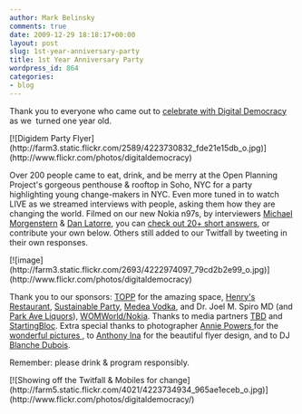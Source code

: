 ```yaml
---
author: Mark Belinsky
comments: true
date: 2009-12-29 18:18:17+00:00
layout: post
slug: 1st-year-anniversary-party
title: 1st Year Anniversary Party
wordpress_id: 864
categories:
- blog
---
```




Thank you to everyone who came out to [celebrate with Digital Democracy](http://digidem.eventbrite.com/) as we  turned one year old.

<caption id="" align="aligncenter" width="621" caption="Digidem Party Flyer">[![Digidem Party Flyer](http://farm3.static.flickr.com/2589/4223730832_fde21e15db_o.jpg)](http://www.flickr.com/photos/digitaldemocracy)</caption>

Over 200 people came to eat, drink, and be merry at the Open Planning Project's gorgeous penthouse & rooftop in Soho, NYC for a party highlighting young change-makers in NYC. Even more tuned in to watch LIVE as we streamed interviews with people, asking them how they are changing the world. Filmed on our new Nokia n97s, by interviewers [Michael Morgenstern](http://mjmfilms.com) & [Dan Latorre](http://tint.org/), you can [check out 20+ short answers](http://qik.com/ddtv), or contribute your own below. Others still added to our Twitfall by tweeting in their own responses.

<caption id="" align="aligncenter" width="559" caption="Presenting 1 year of work to an amazing crowd of supporters">[![image](http://farm3.static.flickr.com/2693/4222974097_79cd2b2e99_o.jpg)](http://www.flickr.com/photos/digitaldemocracy)</caption>



Thank you to our sponsors: [TOPP](http://openplans.org/) for the amazing space, [Henry's Restaurant](http://www.henrysnyc.com/), [Sustainable Party](http://sustainableparty.com/), [Medea Vodka](http://www.medeaspirits.com/home), and Dr. Joel M. Spiro MD (and [Park Ave Liquors](http://www.parkaveliquor.com/)), [WOMWorld/Nokia](http://www.womworld.com/nokia/). Thanks to media partners [TBD](http://ourfutureistbd.com/) and [StartingBloc](http://www.startingbloc.org/). Extra special thanks to photographer [Annie Powers ](http://www.anniepowers.com)for the [wonderful pictures ,](http://www.flickr.com/photos/digitaldemocracy/sets/72157622964995475/) to [Anthony Ina](http://www.smarticle.com/work/) for the beautiful flyer design, and to DJ [Blanche Dubois](http://www.myspace.com/blancheduboisyo).

Remember: please drink & program responsibly.

<caption id="" align="aligncenter" width="559" caption="Showing off the Twitfall & Mobiles for change">[![Showing off the Twitfall & Mobiles for change](http://farm5.static.flickr.com/4021/4223734934_965ae1eceb_o.jpg)](http://www.flickr.com/photos/digitaldemocracy/)</caption>


